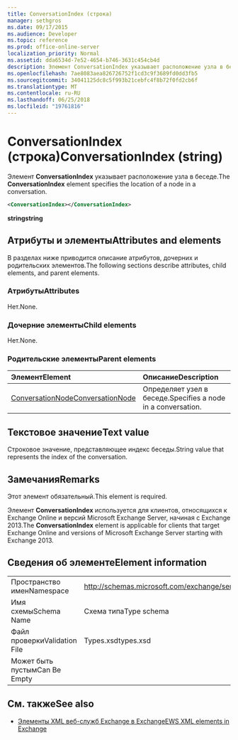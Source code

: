 ```yaml
---
title: ConversationIndex (строка)
manager: sethgros
ms.date: 09/17/2015
ms.audience: Developer
ms.topic: reference
ms.prod: office-online-server
localization_priority: Normal
ms.assetid: dda6534d-7e52-4654-b746-3631c454cb4d
description: Элемент ConversationIndex указывает расположение узла в беседе.
ms.openlocfilehash: 7ae8083aea826726752f1cd3c9f3689fd0dd3fb5
ms.sourcegitcommit: 34041125dc8c5f993b21cebfc4f8b72f0fd2cb6f
ms.translationtype: MT
ms.contentlocale: ru-RU
ms.lasthandoff: 06/25/2018
ms.locfileid: "19761816"
---
```

# <a name="conversationindex-string"></a><span data-ttu-id="47749-103">ConversationIndex (строка)</span><span class="sxs-lookup"><span data-stu-id="47749-103">ConversationIndex (string)</span></span>

<span data-ttu-id="47749-104">Элемент **ConversationIndex** указывает расположение узла в беседе.</span><span class="sxs-lookup"><span data-stu-id="47749-104">The **ConversationIndex** element specifies the location of a node in a conversation.</span></span> 
  
```XML
<ConversationIndex></ConversationIndex>
```

 <span data-ttu-id="47749-105">**string**</span><span class="sxs-lookup"><span data-stu-id="47749-105">**string**</span></span>
## <a name="attributes-and-elements"></a><span data-ttu-id="47749-106">Атрибуты и элементы</span><span class="sxs-lookup"><span data-stu-id="47749-106">Attributes and elements</span></span>

<span data-ttu-id="47749-107">В разделах ниже приводится описание атрибутов, дочерних и родительских элементов.</span><span class="sxs-lookup"><span data-stu-id="47749-107">The following sections describe attributes, child elements, and parent elements.</span></span>
  
### <a name="attributes"></a><span data-ttu-id="47749-108">Атрибуты</span><span class="sxs-lookup"><span data-stu-id="47749-108">Attributes</span></span>

<span data-ttu-id="47749-109">Нет.</span><span class="sxs-lookup"><span data-stu-id="47749-109">None.</span></span>
  
### <a name="child-elements"></a><span data-ttu-id="47749-110">Дочерние элементы</span><span class="sxs-lookup"><span data-stu-id="47749-110">Child elements</span></span>

<span data-ttu-id="47749-111">Нет.</span><span class="sxs-lookup"><span data-stu-id="47749-111">None.</span></span>
  
### <a name="parent-elements"></a><span data-ttu-id="47749-112">Родительские элементы</span><span class="sxs-lookup"><span data-stu-id="47749-112">Parent elements</span></span>

|<span data-ttu-id="47749-113">**Элемент**</span><span class="sxs-lookup"><span data-stu-id="47749-113">**Element**</span></span>|<span data-ttu-id="47749-114">**Описание**</span><span class="sxs-lookup"><span data-stu-id="47749-114">**Description**</span></span>|
|:-----|:-----|
|[<span data-ttu-id="47749-115">ConversationNode</span><span class="sxs-lookup"><span data-stu-id="47749-115">ConversationNode</span></span>](conversationnode.md) <br/> |<span data-ttu-id="47749-116">Определяет узел в беседе.</span><span class="sxs-lookup"><span data-stu-id="47749-116">Specifies a node in a conversation.</span></span>  <br/> |
   
## <a name="text-value"></a><span data-ttu-id="47749-117">Текстовое значение</span><span class="sxs-lookup"><span data-stu-id="47749-117">Text value</span></span>

<span data-ttu-id="47749-118">Строковое значение, представляющее индекс беседы.</span><span class="sxs-lookup"><span data-stu-id="47749-118">String value that represents the index of the conversation.</span></span>
  
## <a name="remarks"></a><span data-ttu-id="47749-119">Замечания</span><span class="sxs-lookup"><span data-stu-id="47749-119">Remarks</span></span>

<span data-ttu-id="47749-120">Этот элемент обязательный.</span><span class="sxs-lookup"><span data-stu-id="47749-120">This element is required.</span></span>
  
<span data-ttu-id="47749-121">Элемент **ConversationIndex** используется для клиентов, относящихся к Exchange Online и версий Microsoft Exchange Server, начиная с Exchange 2013.</span><span class="sxs-lookup"><span data-stu-id="47749-121">The **ConversationIndex** element is applicable for clients that target Exchange Online and versions of Microsoft Exchange Server starting with Exchange 2013.</span></span> 
  
## <a name="element-information"></a><span data-ttu-id="47749-122">Сведения об элементе</span><span class="sxs-lookup"><span data-stu-id="47749-122">Element information</span></span>

|||
|:-----|:-----|
|<span data-ttu-id="47749-123">Пространство имен</span><span class="sxs-lookup"><span data-stu-id="47749-123">Namespace</span></span>  <br/> |http://schemas.microsoft.com/exchange/services/2006/types  <br/> |
|<span data-ttu-id="47749-124">Имя схемы</span><span class="sxs-lookup"><span data-stu-id="47749-124">Schema Name</span></span>  <br/> |<span data-ttu-id="47749-125">Схема типа</span><span class="sxs-lookup"><span data-stu-id="47749-125">Type schema</span></span>  <br/> |
|<span data-ttu-id="47749-126">Файл проверки</span><span class="sxs-lookup"><span data-stu-id="47749-126">Validation File</span></span>  <br/> |<span data-ttu-id="47749-127">Types.xsd</span><span class="sxs-lookup"><span data-stu-id="47749-127">types.xsd</span></span>  <br/> |
|<span data-ttu-id="47749-128">Может быть пустым</span><span class="sxs-lookup"><span data-stu-id="47749-128">Can Be Empty</span></span>  <br/> ||
   
## <a name="see-also"></a><span data-ttu-id="47749-129">См. также</span><span class="sxs-lookup"><span data-stu-id="47749-129">See also</span></span>



- [<span data-ttu-id="47749-130">Элементы XML веб-служб Exchange в Exchange</span><span class="sxs-lookup"><span data-stu-id="47749-130">EWS XML elements in Exchange</span></span>](ews-xml-elements-in-exchange.md)

